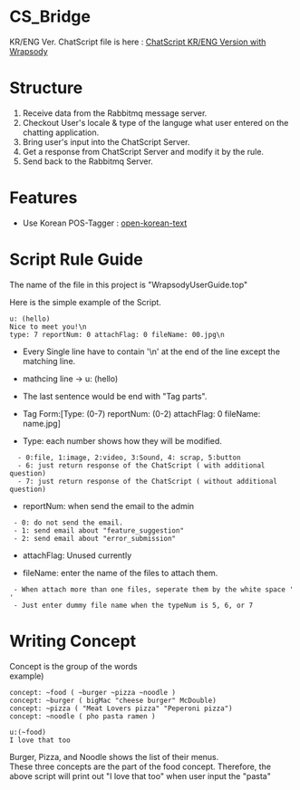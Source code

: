 # CS_Bridge

KR/ENG Ver. ChatScript file is here : [ChatScript KR/ENG Version with Wrapsody](https://taehoonHoodyKim@bitbucket.org/taehoonHoodyKim/csbridge.git)



# Structure
1. Receive data from the Rabbitmq message server.
2. Checkout User's locale & type of the languge what user entered on the chatting application.
3. Bring user's input into the ChatScript Server.
4. Get a response from ChatScript Server and modify it by the rule.
5. Send back to the Rabbitmq Server.

# Features
* Use Korean POS-Tagger : [open-korean-text](https://github.com/open-korean-text/open-korean-text)  


# Script Rule Guide
The name of the file in this project is "WrapsodyUserGuide.top" 
  
Here is the simple example of the Script.
```
u: (hello)  
Nice to meet you!\n  
type: 7 reportNum: 0 attachFlag: 0 fileName: 00.jpg\n  
```

* Every Single line have to contain '\n' at the end of the line except the matching line.
* mathcing line -> u: (hello)
* The last sentence would be end with "Tag parts".
* Tag Form:[Type: (0-7)  reportNum: (0-2) attachFlag: 0 fileName: name.jpg]

* Type: each number shows how they will be modified.
```
  - 0:file, 1:image, 2:video, 3:Sound, 4: scrap, 5:button
  - 6: just return response of the ChatScript ( with additional question)
  - 7: just return response of the ChatScript ( without additional question)
  ```
 
* reportNum: when send the email to the admin 
 ```
  - 0: do not send the email.
  - 1: send email about "feature_suggestion"
  - 2: send email about "error_submission"
  ```
  
 * attachFlag: Unused currently
 
 * fileName: enter the name of the files to attach them. 
 ```
  - When attach more than one files, seperate them by the white space ' '
  - Just enter dummy file name when the typeNum is 5, 6, or 7
 ```
 
 # Writing Concept
 Concept is the group of the words  
 example)  
 ```
 concept: ~food ( ~burger ~pizza ~noodle )
 concept: ~burger ( bigMac "cheese burger" McDouble)
 concept: ~pizza ( "Meat Lovers pizza" "Peperoni pizza")
 concept: ~noodle ( pho pasta ramen )
 ```
 ```
 u:(~food)
 I love that too
 
 ```
 
 Burger, Pizza, and Noodle shows the list of their menus.  
 These three concepts are the part of the food concept.
 Therefore, the above script will print out "I love that too" when user input the "pasta"
 
 
